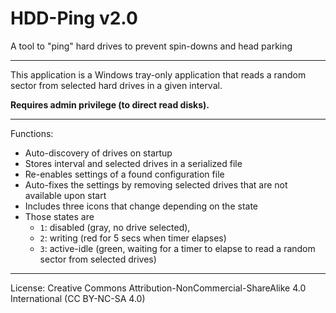 # HDD-Ping v2.0

A tool to "ping" hard drives to prevent spin-downs and head parking

--------

This application is a Windows tray-only application that reads a random sector from selected hard drives in a given interval.

**Requires admin privilege (to direct read disks).**

--------

Functions:

- Auto-discovery of drives on startup
- Stores interval and selected drives in a serialized file
- Re-enables settings of a found configuration file
- Auto-fixes the settings by removing selected drives that are not available upon start
- Includes three icons that change depending on the state
- Those states are
  * `1`: disabled (gray, no drive selected),
  * `2`: writing (red for 5 secs when timer elapses)
  * `3`: active-idle (green, waiting for a timer to elapse to read a random sector from selected drives)
 
--------

License: Creative Commons Attribution-NonCommercial-ShareAlike 4.0 International (CC BY-NC-SA 4.0)

